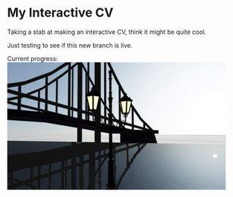 # My Interactive CV

Taking a stab at making an interactive CV, think it might be quite cool.

Just testing to see if this new branch is live.

Current progress: ![alt text](image.png)